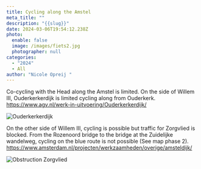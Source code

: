 ```yaml
---
title: Cycling along the Amstel
meta_title: ""
description: "{{slug}}"
date: 2024-03-06T19:54:12.238Z
photo:
  enable: false
  image: /images/fiets2.jpg
  photographer: null
categories:
  - "2024"
  - All
author: "Nicole Opreij "
---
```

Co-cycling with the Head along the Amstel is limited. On the side of Willem III, Ouderkerkerdijk is limited cycling along from Ouderkerk. https://www.agv.nl/werk-in-uitvoering/Ouderkerkerdijk/

![](/images/afbeelding-jan-vroegopsingel.png "Ouderkerkerdijk")

On the other side of Willem III, cycling is possible but traffic for Zorgvlied is blocked. From the Rozenoord bridge to the bridge at the Zuidelijke wandelweg, cycling on the blue route is not possible (See map phase 2). https://www.amsterdam.nl/projecten/werkzaamheden/overige/amsteldijk/

![](/images/afbeelding-zorgvlied.png "Obstruction Zorgvlied")
